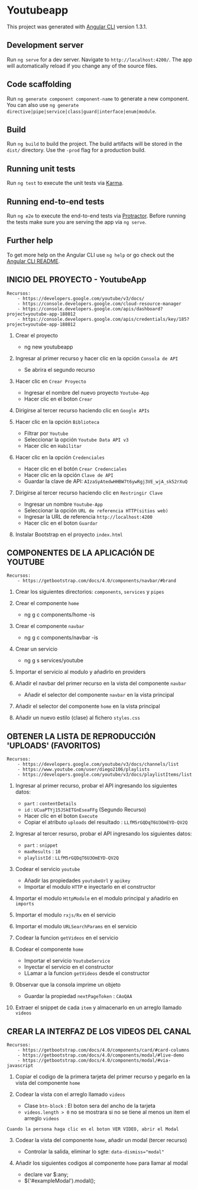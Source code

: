 # Youtubeapp

This project was generated with [Angular CLI](https://github.com/angular/angular-cli) version 1.3.1.

## Development server

Run `ng serve` for a dev server. Navigate to `http://localhost:4200/`. The app will automatically reload if you change any of the source files.

## Code scaffolding

Run `ng generate component component-name` to generate a new component. You can also use `ng generate directive|pipe|service|class|guard|interface|enum|module`.

## Build

Run `ng build` to build the project. The build artifacts will be stored in the `dist/` directory. Use the `-prod` flag for a production build.

## Running unit tests

Run `ng test` to execute the unit tests via [Karma](https://karma-runner.github.io).

## Running end-to-end tests

Run `ng e2e` to execute the end-to-end tests via [Protractor](http://www.protractortest.org/).
Before running the tests make sure you are serving the app via `ng serve`.

## Further help

To get more help on the Angular CLI use `ng help` or go check out the [Angular CLI README](https://github.com/angular/angular-cli/blob/master/README.md).

## INICIO DEL PROYECTO - YoutubeApp

	Recursos:
		- https://developers.google.com/youtube/v3/docs/
		- https://console.developers.google.com/cloud-resource-manager
		- https://console.developers.google.com/apis/dashboard?project=youtube-app-188012
		- https://console.developers.google.com/apis/credentials/key/185?project=youtube-app-188012

1. Crear el proyecto
	- ng new youtubeapp

2. Ingresar al primer recurso y hacer clic en la opción `Consola de API`
	- Se abrira el segundo recurso

3. Hacer clic en `Crear Proyecto` 
	- Ingresar el nombre del nuevo proyecto `Youtube-App`
	- Hacer clic en el boton `Crear`

4. Dirigirse al tercer recurso haciendo clic en `Google APIs`

5. Hacer clic en la opción `Biblioteca`
 	- Filtrar por `Youtube`
	- Seleccionar la opción `Youtube Data API v3`
	- Hacer clic en `Habilitar`

5. Hacer clic en la opción `Credenciales`
	- Hacer clic en el botón `Crear Credenciales`
	- Hacer clic en la opción `Clave de API` 
	- Guardar la clave de API: `AIzaSyAtedwHHBW7t6ywRgj3VE_wjA_sk52rXuQ`

6. Dirigirse al tercer recurso haciendo clic en `Restringir Clave`
	- Ingresar un nombre `Youtube-App`
	- Seleccionar la opción `URL de referencia HTTP(sitios web)`
	- Ingresar la URL de referencia `http://localhost:4200`
	- Hacer clic en el boton `Guardar`

7. Instalar Bootstrap en el proyecto `index.html`

## COMPONENTES DE LA APLICACIÓN DE YOUTUBE

	Recursos:
		- https://getbootstrap.com/docs/4.0/components/navbar/#brand

1. Crear los siguientes directorios: `components`, `services` y `pipes`

2. Crear el componente `home` 
	- ng g c components/home -is

3. Crear el componente `navbar`
	- ng g c components/navbar -is

4. Crear un servicio
	- ng g s services/youtube

5. Importar el servicio al modulo y añadirlo en providers

6. Añadir el navbar del primer recurso en la vista del componente `navbar`
	- Añadir el selector del componente `navbar` en la vista principal

7. Añadir el selector del componente `home` en la vista principal

8. Añadir un nuevo estilo (clase) al fichero `styles.css`

## OBTENER LA LISTA DE REPRODUCCIÓN 'UPLOADS' (FAVORITOS)

	Recursos:
		- https://developers.google.com/youtube/v3/docs/channels/list
		- https://www.youtube.com/user/diego2106/playlists
		- https://developers.google.com/youtube/v3/docs/playlistItems/list

1. Ingresar al primer recurso, probar el API ingresando los siguientes datos:
	- `part` : `contentDetails`
	- `id` : `UCuaPTYj15JSkETGnEseaFFg` (Segundo Recurso)
	- Hacer clic en el boton `Execute`
	- Copiar el atributo `uploads` del resultado : `LLfM5rGQDqT6U3OmEYD-QV2Q`

2. Ingresar al tercer resurso, probar el API ingresando los siguientes datos:
	- `part` : `snippet`
	- `maxResults` : `10`
	- `playlistId` : `LLfM5rGQDqT6U3OmEYD-QV2Q`

3. Codear el servicio `youtube`
	- Añadir las propiedades `youtubeUrl` y `apikey`
	- Importar el modulo `HTTP` e inyectarlo en el constructor

4. Importar el modulo `HttpModule` en el modulo principal y añadirlo en `imports`

5. Importar el modulo `rxjs/Rx` en el servicio

6. Importar el modulo `URLSearchParams` en el servicio

7. Codear la funcion `getVideos` en el servicio

8. Codear el componente `home`
	- Importar el servicio `YoutubeService`
	- Inyectar el servicio en el constructor
	- LLamar a la funcion `getVideos` desde el constructor

9. Observar que la consola imprime un objeto
	- Guardar la propiedad `nextPageToken` : `CAoQAA`

10. Extraer el snippet de cada `item` y almacenarlo en un arreglo llamado `videos`

## CREAR LA INTERFAZ DE LOS VIDEOS DEL CANAL

	Recursos: 
		- https://getbootstrap.com/docs/4.0/components/card/#card-columns
		- https://getbootstrap.com/docs/4.0/components/modal/#live-demo
		- https://getbootstrap.com/docs/4.0/components/modal/#via-javascript

1. Copiar el codigo de la primera tarjeta del primer recurso y pegarlo en la vista del componente `home`

2. Codear la vista con el arreglo llamado `videos`
	- Clase `btn-block` : El boton sera del ancho de la tarjeta
	- `videos.length > 0` no se mostrara si no se tiene al menos un item el arreglo `videos`

~~~
Cuando la persona haga clic en el boton VER VIDEO, abrir el Modal
~~~

3. Codear la vista del componente `home`, añadir un modal (tercer recurso)
	- Controlar la salida, eliminar lo sgte: `data-dismiss="modal"`

4. Añadir los siguientes codigos al componente `home` para llamar al modal
	- declare var $:any;
	- $('#exampleModal').modal();







